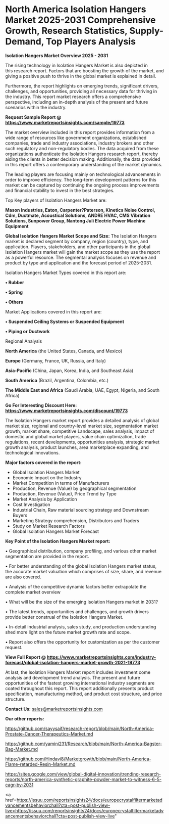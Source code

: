 # North America Isolation Hangers Market 2025-2031 Comprehensive Growth, Research Statistics, Supply-Demand,  Top Players Analysis

<Strong> Isolation Hangers Market Overview 2025 - 2031</strong>

The rising technology in Isolation Hangers Market is also depicted in this research report. Factors that are boosting the growth of the market, and giving a positive push to thrive in the global market is explained in detail.

Furthermore, the report highlights on emerging trends, significant drivers, challenges, and opportunities, providing all necessary data for thriving in the industry. This report market research offers a comprehensive perspective, including an in-depth analysis of the present and future scenarios within the industry.

<strong>Request Sample Report @ <a href=https://www.marketreportsinsights.com/sample/19773>https://www.marketreportsinsights.com/sample/19773</a></strong>

The market overview included in this report provides information from a wide range of resources like government organizations, established companies, trade and industry associations, industry brokers and other such regulatory and non-regulatory bodies. The data acquired from these organizations authenticate the Isolation Hangers research report, thereby aiding the clients in better decision making. Additionally, the data provided in this report offers a contemporary understanding of the market dynamics.

The leading players are focusing mainly on technological advancements in order to improve efficiency. The long-term development patterns for this market can be captured by continuing the ongoing process improvements and financial stability to invest in the best strategies.

Top Key players of Isolation Hangers Market are:

<strong>Mason Industries, Eaton, Carpenter?Paterson, Kinetics Noise Control, Cdm, Ductmate, Acoustical Solutions, ANDRE HVAC, CMS Vibration Solutions, Sunpower Group, Nantong Juli Electric Power Machine Equipment</strong>

<strong><b>Global Isolation Hangers Market Scope and Size:</b></strong>
The Isolation Hangers market is declared segment by company, region (country), type, and application. Players, stakeholders, and other participants in the global Isolation Hangers market will gain the market scope as they use the report as a powerful resource. The segmental analysis focuses on revenue and product by type and application and the forecast period of 2025-2031.

Isolation Hangers Market Types covered in this report are:

<strong>• Rubber

• Spring

• Others</strong>

Market Applications covered in this report are:

<strong>• Suspended Ceiling Systems or Suspended Equipment

• Piping or Ductwork</strong> 

Regional Analysis

<strong>North America</strong> (the United States, Canada, and Mexico)

<strong>Europe</strong> (Germany, France, UK, Russia, and Italy)

<strong>Asia-Pacific</strong> (China, Japan, Korea, India, and Southeast Asia)

<strong>South America</strong> (Brazil, Argentina, Colombia, etc.)

<strong>The Middle East and Africa</strong> (Saudi Arabia, UAE, Egypt, Nigeria, and South Africa)

<strong>Go For Interesting Discount Here: <a href=https://www.marketreportsinsights.com/discount/19773>https://www.marketreportsinsights.com/discount/19773</a></strong>

The Isolation Hangers market report provides a detailed analysis of global market size, regional and country-level market size, segmentation market growth, market share, competitive Landscape, sales analysis, impact of domestic and global market players, value chain optimization, trade regulations, recent developments, opportunities analysis, strategic market growth analysis, product launches, area marketplace expanding, and technological innovations.

<strong><b>Major factors covered in the report:</b></strong>
<ul>
  <li>Global Isolation Hangers Market </li>
  <li>Economic Impact on the Industry</li>
  <li>Market Competition in terms of Manufacturers</li>
  <li>Production, Revenue (Value) by geographical segmentation</li>
  <li>Production, Revenue (Value), Price Trend by Type</li>
  <li>Market Analysis by Application</li>
  <li>Cost Investigation</li>
  <li>Industrial Chain, Raw material sourcing strategy and Downstream Buyers</li>
  <li>Marketing Strategy comprehension, Distributors and Traders</li>
  <li>Study on Market Research Factors</li>
  <li>Global Isolation Hangers Market Forecast</li>
</ul>

<strong><b>Key Point of the Isolation Hangers Market report:</b></strong>

• Geographical distribution, company profiling, and various other market segmentation are provided in the report.

• For better understanding of the global Isolation Hangers market status, the accurate market valuation which comprises of size, share, and revenue are also covered.

• Analysis of the competitive dynamic factors better extrapolate the complete market overview

• What will be the size of the emerging Isolation Hangers market in 2031?

• The latest trends, opportunities and challenges, and growth drivers provide better construal of the Isolation Hangers Market.

• In-detail industrial analysis, sales study, and production understanding shed more light on the future market growth rate and scope.

• Report also offers the opportunity for customization as per the customer request.

<strong><b>View Full Report @ <a href=https://www.marketreportsinsights.com/industry-forecast/global-isolation-hangers-market-growth-2021-19773>https://www.marketreportsinsights.com/industry-forecast/global-isolation-hangers-market-growth-2021-19773</a></b></strong>


At last, the Isolation Hangers Market report includes investment come analysis and development trend analysis. The present and future opportunities of the fastest growing international industry segments are coated throughout this report. This report additionally presents product specification, manufacturing method, and product cost structure, and price structure.

<strong>Contact Us:</strong>
sales@marketreportsinsights.com

<strong>Our other reports:</strong>

<a href=https://github.com/sayysaif/research-report/blob/main/North-America-Prostate-Cancer-Therapeutics-Market.md>https://github.com/sayysaif/research-report/blob/main/North-America-Prostate-Cancer-Therapeutics-Market.md</a>

<a href=https://github.com/yamini231/Research/blob/main/North-America-Bagster-Bag-Market.md>https://github.com/yamini231/Research/blob/main/North-America-Bagster-Bag-Market.md</a>

<a href=https://github.com/Hindavi8/Marketgrowth/blob/main/North-America-Flame-retarded-Resin-Market.md>https://github.com/Hindavi8/Marketgrowth/blob/main/North-America-Flame-retarded-Resin-Market.md</a>

<a href=https://sites.google.com/view/global-digital-innovation/trending-research-reports/north-america-synthetic-graphite-powder-market-to-witness-6-5-cagr-by-2031>https://sites.google.com/view/global-digital-innovation/trending-research-reports/north-america-synthetic-graphite-powder-market-to-witness-6-5-cagr-by-2031</a>

<a href=https://issuu.com/reportsinsights24/docs/europecrystalfiltermarketadvancementsbehaviorchall?cta=post-publish-view-live>https://issuu.com/reportsinsights24/docs/europecrystalfiltermarketadvancementsbehaviorchall?cta=post-publish-view-live</a>"

